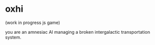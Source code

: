 # oxhi

(work in progress js game)

you are an amnesiac AI managing a broken intergalactic transportation system.